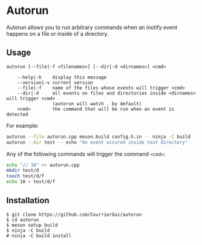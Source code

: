 # Autorun

Autorun allows you to run arbitrary commands when an inotify event happens on a
file or inside of a directory.

## Usage

```
autorun [--file|-f <filenames>] [--dir|-d <dirnames>] <cmd>

    --help|-h    display this message
    --version|-v current version
    --file|-f    name of the files whose events will trigger <cmd>
    --dir|-d     all events on files and directories inside <dirnames> will trigger <cmd>
                 (autorun will watch . by default)
    <cmd>        the command that will be run when an event is detected
```

For example:
```bash
autorun --file autorun.cpp meson.build config.h.in -- ninja -C build
autorun --dir test -- echo "An event occured inside test directory"
```

Any of the following commands will trigger the command `<cmd>`:
```bash
echo "// 10" >> autorun.cpp
mkdir test/d
touch test/d/f
echo 10 > test/d/f
```

## Installation

```
$ git clone https://github.com/CourrierGui/autorun
$ cd autorun
$ meson setup build
$ ninja -C build
# ninja -C build install
```
